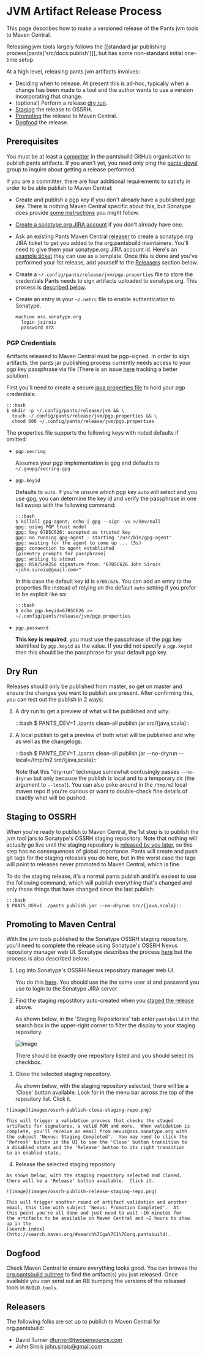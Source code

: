 # JVM Artifact Release Process #

This page describes how to make a versioned release of the Pants jvm
tools to Maven Central.

Releasing jvm tools largely follows the
[[standard jar publishing process|pants('src/docs:publish')]], but has
some non-standard initial one-time setup.

At a high level, releasing pants jvm artifacts involves:

  - Deciding when to release.
    At present this is ad-hoc, typically when
    a change has been made to a tool and the author wants to use a
    version incorporating that change.
  - (optional) Perform a release [dry run](#dry-run).
  - [Staging](#staging-to-ossrh) the release to OSSRH.
  - [Promoting](#promoting-to-maven-central) the release to Maven Central.
  - [Dogfood](#dogfood) the release.

## Prerequisites ##

You must be at least a
[committer](https://github.com/orgs/pantsbuild/teams/committers) in
the pantsbuild GitHub organisation to publish pants artifacts.  If you
aren't yet, you need only ping the
[pants-devel](https://groups.google.com/forum/#!forum/pants-devel)
group to inquire about getting a release performed.

If you are a committer, there are four additional requirements to
satisfy in order to be able publish to Maven Central:

  - Create and publish a pgp key if you don't already have a published
    pgp key. There is nothing Maven Central specific about this, but
    Sonatype does provide
    [some instructions](http://central.sonatype.org/pages/working-with-pgp-signatures.html)
    you might follow.

  - [Create a sonatype.org JIRA account](https://issues.sonatype.org/secure/Signup!default.jspa)
    if you don't already have one.

  - Ask an existing Pants Maven Central [releaser](#releasers) to
    create a sonatype.org JIRA ticket to get you added to the
    org.pantsbuild maintainers.  You'll need to give them your
    sonatype.org JIRA account id. Here's an
    [example ticket](https://issues.sonatype.org/browse/OSSRH-12754)
    they can use as a template.  Once this is done and you've performed
    your 1st release, add yourself to the [Releasers](#releasers)
    section below.

  - Create a `~/.config/pants/release/jvm/pgp.properties` file to store the
    credentials Pants needs to sign artifacts uploaded to sonatype.org.
    This process is [described below](#pgp-credentials).

  - Create an entry in your `~/.netrc` file to enable authentication to Sonatype.

        machine oss.sonatype.org
          login jsirois
          password XYX

### PGP Credentials ###

Artifacts released to Maven Central must be pgp-signed.  In order to
sign artifacts, the pants jar publishing process currently needs access
to your pgp key passphrase via file (There is an issue
[here](https://github.com/pantsbuild/pants/issues/1407) tracking a better
solution).

First you'll need to create a secure
[java properties file](https://docs.oracle.com/javase/6/docs/api/java/util/Properties.html#load(java.io.Reader))
to hold your pgp credentials:

    :::bash
    $ mkdir -p ~/.config/pants/release/jvm && \
      touch ~/.config/pants/release/jvm/pgp.properties && \
      chmod 600 ~/.config/pants/release/jvm/pgp.properties

The properties file supports the following keys with noted defaults if omitted:

  - `pgp.secring`

    Assumes your pgp implementation is gpg and defaults to `~/.gnupg/secring.gpg`

  - `pgp.keyid`

    Defaults to `auto`.  If you're unsure which pgp key `auto` will
    select and you use gpg, you can determine the key id and verify the
    passphrase in one fell swoop with the following command:

        :::bash
        $ killall gpg-agent; echo | gpg --sign -vv >/dev/null
        gpg: using PGP trust model
        gpg: key 67B5C626: accepted as trusted key
        gpg: no running gpg-agent - starting '/usr/bin/gpg-agent'
        gpg: waiting for the agent to come up ... (5s)
        gpg: connection to agent established
        [pinentry prompts for passphrase]
        gpg: writing to stdout
        gpg: RSA/SHA256 signature from: "67B5C626 John Sirois <john.sirois@gmail.com>"

    In this case the default key id is `67B5C626`.  You can add an entry
    to the properties file instead of relying on the default `auto`
    setting if you prefer to be explicit like so:

        :::bash
        $ echo pgp.keyid=67B5C626 >> ~/.config/pants/release/jvm/pgp.properties

  - `pgp.password`

    **This key is required**, you must use the passphrase of the pgp
    key identified by `pgp.keyid` as the value.  If you did not specify
    a `pgp.keyid` then this should be the passphrase for your default
    pgp key.

## Dry Run ##

Releases should only be published from master, so get on master and
ensure the changes you want to publish are present. After confirming
this, you can test out the publish in 2 ways:

  1. A dry run to get a preview of what will be published and why:

        :::bash
        $ PANTS_DEV=1 ./pants clean-all publish.jar src/{java,scala}::

  2. A local publish to get a preview of both what will be published
     and why as well as the changelogs:

        :::bash
        $ PANTS_DEV=1 ./pants clean-all publish.jar --no-dryrun --local=/tmp/m2 src/{java,scala}::

     Note that this "dry-run" technique somewhat confusingly passes
     `--no-dryrun` but only because the publish is local and to a
     temporary dir (the argument to `--local`).  You can also poke
     around in the `/tmp/m2` local maven repo if you're curious or want
     to double-check fine details of exactly what will be pushed.

## Staging to OSSRH ##

When you're ready to publish to Maven Central, the 1st step is to
publish the jvm tool jars to Sonatype's OSSRH staging repository.  Note
that nothing will actually go live until the staging repository is
[released by you later](#promoting-to-maven-central), so this step has
no consequences of global importance.  Pants will create and push git
tags for the staging releases you do here, but in the worst case the
tags will point to releases never promoted to Maven Central, which is
fine.

To do the staging release, it's a normal pants publish and it's easiest
to use the following command, which will publish everything that's
changed and only those things that have changed since the last publish:

    :::bash
    $ PANTS_DEV=1 ./pants publish.jar --no-dryrun src/{java,scala}::

## Promoting to Maven Central ##

With the jvm tools published to the Sonatype OSSRH staging repository,
you'll need to complete the release using Sonatype's OSSRH Nexus
repository manager web UI.  Sonatype describes the process
[here](http://central.sonatype.org/pages/releasing-the-deployment.html)
but the process is also described below:

  1. Log into Sonatype's OSSRH Nexus repository manager web UI.

     You do this [here](https://oss.sonatype.org/#stagingRepositories).
     You should use the the same user id and password you use to login
     to the Sonatype JIRA server.

  2. Find the staging repostitory auto-created when you
     [staged the release](#staging-to-ossrh) above.

     As shown below, in the 'Staging Repositories' tab enter
     `pantsbuild` in the search box in the upper-right corner to filter
     the display to your staging repository.

     ![image](images/ossrh-publish-find-staging-repo.png)

     There should be exactly one repository listed and you should
     select its checkbox.

  3. Close the selected staging repository.

     As shown below, with the staging repository selected, there will
     be a 'Close' button available.  Look for in the menu bar across the top
     of the repository list.  Click it.

    ![image](images/ossrh-publish-close-staging-repo.png)

    This will trigger a validation process that checks the staged
    artifacts for signatures, a valid POM and more.  When validation is
    complete, you'll receive an email from nexus@oss.sonatype.org with
    the subject 'Nexus: Staging Completed'.  You may need to click the
    'Refresh' button in the UI to see the 'Close' button transition to
    a disabled state and the 'Release' button to its right transition
    to an enabled state.

  4. Release the selected staging repository.

    As shown below, with the staging repository selected and closed,
    there will be a 'Release' button available.  Click it.

    ![image](images/ossrh-publish-release-staging-repo.png)

    This will trigger another round of artifact validation and another
    email, this time with subject 'Nexus: Promotion Completed'.  At
    this point you're all done and just need to wait ~10 minutes for
    the artifacts to be available in Maven Central and ~2 hours to show
    up in the
    [search index](http://search.maven.org/#search%7Cga%7C1%7Corg.pantsbuild).

## Dogfood ##

Check Maven Central to ensure everything looks good. You can browse the
[org.pantsbuild subtree](https://repo1.maven.org/maven2/org/pantsbuild)
to find the artifact(s) you just released.  Once available you can send
out an RB bumping the versions of the released tools in `BUILD.tools`.

## Releasers ##

The following folks are set up to publish to Maven Central for
org.pantsbuild:

- David Turner <dturner@twopensource.com>
- John Sirois <john.sirois@gmail.com>
